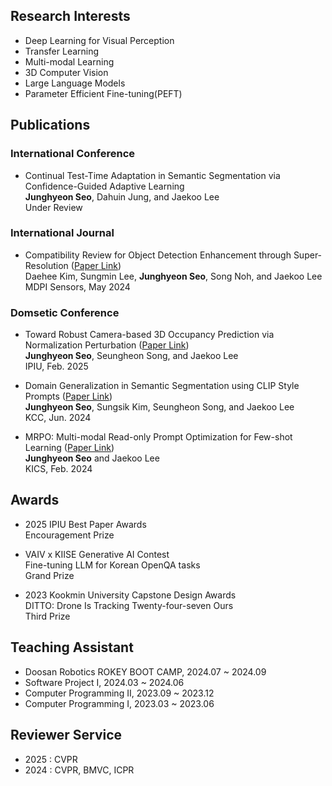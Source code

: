## Research Interests
- Deep Learning for Visual Perception
- Transfer Learning
- Multi-modal Learning
- 3D Computer Vision
- Large Language Models
- Parameter Efficient Fine-tuning(PEFT)

## Publications
### International Conference
- Continual Test-Time Adaptation in Semantic Segmentation via Confidence-Guided Adaptive Learning  
**Junghyeon Seo**, Dahuin Jung, and Jaekoo Lee  
Under Review

### International Journal
- Compatibility Review for Object Detection Enhancement through Super-Resolution ([Paper Link](https://www.mdpi.com/1424-8220/24/11/3335))  
Daehee Kim, Sungmin Lee, **Junghyeon Seo**, Song Noh, and Jaekoo Lee  
MDPI Sensors, May 2024

### Domsetic Conference
- Toward Robust Camera-based 3D Occupancy Prediction via Normalization Perturbation ([Paper Link](https://github.com/junghyeon0427/Toward-Robust-Camera-based-3D-Occupancy-Prediction-via-Normalization-Perturbation/blob/main/IPIU2025.pdf))    
**Junghyeon Seo**, Seungheon Song, and Jaekoo Lee  
IPIU, Feb. 2025

- Domain Generalization in Semantic Segmentation using CLIP Style Prompts ([Paper Link](https://www.dbpia.co.kr/journal/articleDetail?nodeId=NODE11862149))   
**Junghyeon Seo**, Sungsik Kim, Seungheon Song, and Jaekoo Lee  
KCC, Jun. 2024  
  
- MRPO: Multi-modal Read-only Prompt Optimization for Few-shot Learning ([Paper Link](https://www.dbpia.co.kr/journal/articleDetail?nodeId=NODE11737019))   
**Junghyeon Seo** and Jaekoo Lee  
KICS, Feb. 2024
  
## Awards
- 2025 IPIU Best Paper Awards  
Encouragement Prize  
  
- VAIV x KIISE Generative AI Contest  
Fine-tuning LLM for Korean OpenQA tasks  
Grand Prize  

- 2023 Kookmin University Capstone Design Awards   
DITTO: Drone Is Tracking Twenty-four-seven Ours  
Third Prize

## Teaching Assistant
- Doosan Robotics ROKEY BOOT CAMP, 2024.07 ~ 2024.09  
- Software Project I, 2024.03 ~ 2024.06   
- Computer Programming II, 2023.09 ~ 2023.12   
- Computer Programming I, 2023.03 ~ 2023.06   

## Reviewer Service  
- 2025 : CVPR  
- 2024 : CVPR, BMVC, ICPR
